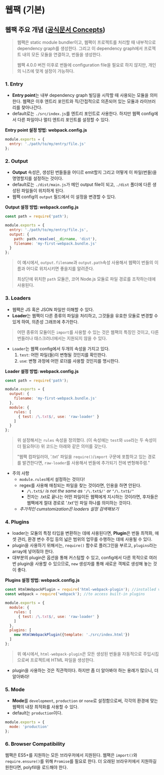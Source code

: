 # 웹팩 (기본)

## 웹팩 주요 개념 ([공식문서 Concepts](https://v4.webpack.js.org/concepts/))

> 웹팩은 static module bundler이고, 웹팩이 프로젝트를 처리할 때 내부적으로 dependency graph를 생성한다. 그리고 이 dependency graph에서 프로젝트 내의 모든 모듈을 연결하고, 번들을 생성한다.
>
> 웹팩 4.0.0 버전 이후로 번들에 configuration file을 필요로 하지 않지만, 개인의 니즈에 맞게 설정이 가능하다.



### 1. Entry

* **Entry point**는 내부 dependency graph 빌딩을 시작할 때 사용되는 모듈을 의미한다. 웹팩은 이후 엔트리 포인트와 직/간접적으로 의존되어 있는 모듈과 라이브러리를 찾아나간다. 
* default로는 `./src/index.js`를 엔트리 포인트로 사용한다. 하지만 웹팩 config에서 다른 파일이나 멀티 엔트리 포인트를 설정할 수 있다.



**Entry point 설정 방법: webpack.config.js**

```js
module.exports = {
  entry: './path/to/my/entry/file.js'
};
```



### 2. Output

* **Output** 속성은, 생성된 번들들을 어디르 emit할지 그리고 어떻게 이 파일(번들)을 명명할지를 설정하는 것이다. 
* default로는 `./dist/main.js`가 메인 output file이 되고, `./dist` 폴더에 다른 생성된 파일들이 위치하게 된다.
* 웹팩 config의 `output` 필드에서 이 설정을 변경할 수 있다.



**Output 설정 방법: webpack.config.js**

```javascript
const path = require('path');

module.exports = {
  entry: './path/to/my/entry/file.js',
  output: {
    path: path.resolve(__dirname, 'dist'),
    filename: 'my-first-webpack.bundle.js'
  }
};
```

> 이 예시에서,  `output.filename`과 `output.path`속성 사용해서 웹팩이 번들의 이름과 어디로 위치시키면 좋을지를 알려준다. 
>
> 최상단에 위치한 `path` 모듈은, 코어 Node.js 모듈로 파일 경로를 조작하는데에 사용된다. 



### 3. Loaders

* 웹팩은 JS 혹은 JSON 파일만 이해할 수 있다. 
* **Loader**는 웹팩이 다른 종류의 파일을 처리하고, 그것들을 유효한 모듈로 변경할 수 있게 하여, 의존성 그래프에 추가한다.

> 어떤 종류의 모듈이든 `import`를 사용할 수 있는 것은 웹팩의 특징인 것이고, 다른 번들러나 태스크러너에서는 지원되지 않을 수 있다.

* `Loader`는 웹팩 config에서 두개의 속성을 가지고 있다.
  1. `test`: 어떤 파일(들)이 변형될 것인지를 확인한다.
  2. `use`: 변형 과정에 어떤 로더를 사용할 것인지를 명시한다.



**Loader 설정 방법: webpack.config.js**

```javascript
const path = require('path');

module.exports = {
  output: {
    filename: 'my-first-webpack.bundle.js'
  },
  module: {
    rules: [
      { test: /\.txt$/, use: 'raw-loader' }
    ]
  }
};
```

>  위 설정해서는 `rules` 속성을 정의했다. (이 속성에는 `test`와 `use`라는 두 속성이 더 필요하다) 위 코드는 아래와 같은 의미를 갖는다.
>
>  "웹팩 컴파일러야, '.txt' 파일을  `require()`/`import` 구문에 포함하고 있는 경로를 발견한다면, `raw-loader`를 사용해서 번들에 추가되기 전에 변형해주렴."

* 주의 사항
  * `module.rules`에서 설정하는 것이다!
  * regex를 사용해 매칭되는 파일을 찾는 것이라면, 인용을 하면 안된다. 
    * `/\.txt$/` *is not the same as* `'/\.txt$/'` *or* `"/\.txt$/"`
    * 전자는 .txt로 끝나는 어떤 파일이든  웹팩에게 지시하는 것이라면, 후자들은 웹팩에게 절대 경로로 '.txt'인 파일 하나를 의미하는 것이다.  
  * *추가적인 cumstomization은 loaders 설정 검색해보기*



### 4. Plugins

* loader는 모듈의 특정 타입을 변환하는 데에 사용된다면, **Plugin**은 번들 최적화, 애셋 관리, 환경 변수 주입 등의 넓은 범위의 업무를 수행하는 데에 사용될 수 있다.
* plugin을 사용하기 위해서는, `require()` 함수로 플러그인을 부르고, `plugins`라는 array에 넣어줘야 한다. 
* 대부분의 plugin은 옵션을 통해 커스텀할 수 있고, config에서 다른 목적으로 여러번 plugin을 사용할 수 있으므로, `new` 생성자를 통해 새로운 객체로 생성해 놓는 것이 좋다.



**Plugins 설정 방법: webpack.config.js**

```javascript
const HtmlWebpackPlugin = require('html-webpack-plugin'); //installed via npm
const webpack = require('webpack'); //to access built-in plugins

module.exports = {
  module: {
    rules: [
      { test: /\.txt$/, use: 'raw-loader' }
    ]
  },
  plugins: [
    new HtmlWebpackPlugin({template: './src/index.html'})
  ]
};
```

> 위 예시에서, `html-webpack-plugin`은 모든 생성된 번들을 자동적으로 주입시킴으로써 프로젝트에 HTML 파일을 생성한다. 

* plugin을 사용하는 것은 직관적이다. 하지만 좀 더 알아봐야 하는 용례가 많으니, 더 알아봐라!



### 5. Mode

* **Mode**를 `development`, `production` or `none`로 설정함으로써, 각각의 환경에 맞는 웹팩의 내장 최적화를 사용할 수 있다. 
* default는 `production`이다.

```javascript
module.exports = {
  mode: 'production'
};
```



### 6. Browser Compatibility

웹팩은 ES5+를 지원하는 모든 브라우저에서 지원된다. 웹팩은 `import()`와 `require.ensure()`를 위해  `Promise`를 필요로 한다. 더 오래된 브라우저에서 지원하길 원한다면, polyfill을 로드해야 한다.

